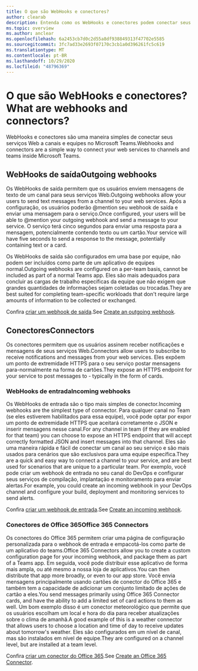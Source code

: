 ```yaml
---
title: O que são WebHooks e conectores?
author: clearab
description: Entenda como os WebHooks e conectores podem conectar seus serviços Web ao cliente do teams.
ms.topic: overview
ms.author: anclear
ms.openlocfilehash: 6a2453cb7d0c2d55a8df938849313f47702e5585
ms.sourcegitcommit: 3fc7ad33e2693f07170c3cb1a0d396261fc5c619
ms.translationtype: MT
ms.contentlocale: pt-BR
ms.lasthandoff: 10/29/2020
ms.locfileid: "48796369"
---
```

# <a name="what-are-webhooks-and-connectors"></a><span data-ttu-id="035cf-103">O que são WebHooks e conectores?</span><span class="sxs-lookup"><span data-stu-id="035cf-103">What are webhooks and connectors?</span></span>

<span data-ttu-id="035cf-104">WebHooks e conectores são uma maneira simples de conectar seus serviços Web a canais e equipes no Microsoft Teams.</span><span class="sxs-lookup"><span data-stu-id="035cf-104">Webhooks and connectors are a simple way to connect your web services to channels and teams inside Microsoft Teams.</span></span> 

## <a name="outgoing-webhooks"></a><span data-ttu-id="035cf-105">WebHooks de saída</span><span class="sxs-lookup"><span data-stu-id="035cf-105">Outgoing webhooks</span></span>

<span data-ttu-id="035cf-106">Os WebHooks de saída permitem que os usuários enviem mensagens de texto de um canal para seus serviços Web.</span><span class="sxs-lookup"><span data-stu-id="035cf-106">Outgoing webhooks allow your users to send text messages from a channel to your web services.</span></span> <span data-ttu-id="035cf-107">Após a configuração, os usuários poderão @mention seu webhook de saída e enviar uma mensagem para o serviço.</span><span class="sxs-lookup"><span data-stu-id="035cf-107">Once configured, your users will be able to @mention your outgoing webhook and send a message to your service.</span></span> <span data-ttu-id="035cf-108">O serviço terá cinco segundos para enviar uma resposta para a mensagem, potencialmente contendo texto ou um cartão.</span><span class="sxs-lookup"><span data-stu-id="035cf-108">Your service will have five seconds to send a response to the message, potentially containing text or a card.</span></span>

<span data-ttu-id="035cf-109">Os WebHooks de saída são configurados em uma base por equipe, não podem ser incluídos como parte de um aplicativo de equipes normal.</span><span class="sxs-lookup"><span data-stu-id="035cf-109">Outgoing webhooks are configured on a per-team basis, cannot be included as part of a normal Teams app.</span></span> <span data-ttu-id="035cf-110">Eles são mais adequados para concluir as cargas de trabalho específicas da equipe que não exigem que grandes quantidades de informações sejam coletadas ou trocadas.</span><span class="sxs-lookup"><span data-stu-id="035cf-110">They are best suited for completing team-specific workloads that don't require large amounts of information to be collected or exchanged.</span></span>

<span data-ttu-id="035cf-111">Confira [criar um webhook de saída](~/webhooks-and-connectors/how-to/add-outgoing-webhook.md).</span><span class="sxs-lookup"><span data-stu-id="035cf-111">See [Create an outgoing webhook](~/webhooks-and-connectors/how-to/add-outgoing-webhook.md).</span></span>

## <a name="connectors"></a><span data-ttu-id="035cf-112">Conectores</span><span class="sxs-lookup"><span data-stu-id="035cf-112">Connectors</span></span>

<span data-ttu-id="035cf-113">Os conectores permitem que os usuários assinem receber notificações e mensagens de seus serviços Web.</span><span class="sxs-lookup"><span data-stu-id="035cf-113">Connectors allow users to subscribe to receive notifications and messages from your web services.</span></span> <span data-ttu-id="035cf-114">Eles expõem um ponto de extremidade HTTPS para o seu serviço postar mensagens para-normalmente na forma de cartões.</span><span class="sxs-lookup"><span data-stu-id="035cf-114">They expose an HTTPS endpoint for your service to post messages to - typically in the form of cards.</span></span>

### <a name="incoming-webhooks"></a><span data-ttu-id="035cf-115">WebHooks de entrada</span><span class="sxs-lookup"><span data-stu-id="035cf-115">Incoming webhooks</span></span>

<span data-ttu-id="035cf-116">Os WebHooks de entrada são o tipo mais simples de conector.</span><span class="sxs-lookup"><span data-stu-id="035cf-116">Incoming webhooks are the simplest type of connector.</span></span> <span data-ttu-id="035cf-117">Para qualquer canal no Team (se eles estiverem habilitados para essa equipe), você pode optar por expor um ponto de extremidade HTTPS que aceitará corretamente o JSON e inserir mensagens nesse canal.</span><span class="sxs-lookup"><span data-stu-id="035cf-117">For any channel in team (if they are enabled for that team) you can choose to expose an HTTPS endpoint that will accept correctly formatted JSON and insert messages into that channel.</span></span> <span data-ttu-id="035cf-118">Eles são uma maneira rápida e fácil de conectar um canal ao seu serviço e são mais usados para cenários que são exclusivos para uma equipe específica.</span><span class="sxs-lookup"><span data-stu-id="035cf-118">They are a quick and easy way to connect a channel to your service, and are best used for scenarios that are unique to a particular team.</span></span> <span data-ttu-id="035cf-119">Por exemplo, você pode criar um webhook de entrada no seu canal do DevOps e configurar seus serviços de compilação, implantação e monitoramento para enviar alertas.</span><span class="sxs-lookup"><span data-stu-id="035cf-119">For example, you could create an incoming webhook in your DevOps channel and configure your build, deployment and monitoring services to send alerts.</span></span>

<span data-ttu-id="035cf-120">Confira [criar um webhook de entrada](~/webhooks-and-connectors/how-to/add-incoming-webhook.md).</span><span class="sxs-lookup"><span data-stu-id="035cf-120">See [Create an incoming webhook](~/webhooks-and-connectors/how-to/add-incoming-webhook.md).</span></span>

### <a name="office-365-connectors"></a><span data-ttu-id="035cf-121">Conectores de Office 365</span><span class="sxs-lookup"><span data-stu-id="035cf-121">Office 365 Connectors</span></span>

<span data-ttu-id="035cf-122">Os conectores do Office 365 permitem criar uma página de configuração personalizada para o webhook de entrada e empacotá-los como parte de um aplicativo do teams.</span><span class="sxs-lookup"><span data-stu-id="035cf-122">Office 365 Connectors allow you to create a custom configuration page for your incoming webhook, and package them as part of a Teams app.</span></span> <span data-ttu-id="035cf-123">Em seguida, você pode distribuir esse aplicativo de forma mais ampla, ou até mesmo a nossa loja de aplicativos.</span><span class="sxs-lookup"><span data-stu-id="035cf-123">You can then distribute that app more broadly, or even to our app store.</span></span> <span data-ttu-id="035cf-124">Você envia mensagens principalmente usando cartões de conector do Office 365 e também tem a capacidade de adicionar um conjunto limitado de ações de cartão a eles.</span><span class="sxs-lookup"><span data-stu-id="035cf-124">You send messages primarily using Office 365 Connector cards, and have the ability to add a limited set of card actions to them as well.</span></span> <span data-ttu-id="035cf-125">Um bom exemplo disso é um conector meteorológico que permite que os usuários escolham um local e hora do dia para receber atualizações sobre o clima de amanhã.</span><span class="sxs-lookup"><span data-stu-id="035cf-125">A good example of this is a weather connector that allows users to choose a location and time of day to receive updates about tomorrow's weather.</span></span> <span data-ttu-id="035cf-126">Eles são configurados em um nível de canal, mas são instalados em nível de equipe.</span><span class="sxs-lookup"><span data-stu-id="035cf-126">They are configured on a channel level, but are installed at a team level.</span></span>

<span data-ttu-id="035cf-127">Confira [criar um conector do Office 365](~/webhooks-and-connectors/how-to/connectors-creating.md).</span><span class="sxs-lookup"><span data-stu-id="035cf-127">See [Create an Office 365 Connector](~/webhooks-and-connectors/how-to/connectors-creating.md).</span></span>

